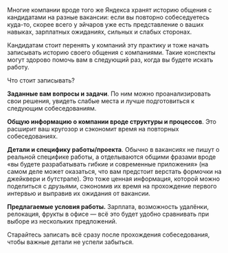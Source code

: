 Многие компании вроде того же Яндекса хранят историю общения с кандидатами на разные вакансии: если вы повторно собеседуетесь куда-то, скорее всего у эйчаров уже есть представление о ваших навыках, зарплатных ожиданиях, сильных и слабых сторонах.

Кандидатам стоит перенять у компаний эту практику и тоже начать записывать историю своего общения с компаниями. Такие конспекты могут здорово помочь вам в следующий раз, когда вы будете искать работу.

Что стоит записывать?

**Заданные вам вопросы и задачи**. По ним можно проанализировать свои решения, увидеть слабые места и лучше подготовиться к следующим собеседованиям.

**Общую информацию о компании вроде структуры и процессов**. Это расширит ваш кругозор и сэкономит время на повторных собеседованиях.

**Детали и специфику работы/проекта**. Обычно в вакансиях не пишут о реальной специфике работы, а отделываются общими фразами вроде «вы будете разрабатывать гибкие и современные приложения» (на самом деле может оказаться, что вам предстоит верстать формочки на джейквери и бутстрапе). Это тоже ценная информация, которой можно поделиться с друзьями, сэкономив их время на прохождение первого интервью и выправив их ожидания от вакансии.

**Предлагаемые условия работы.** Зарплата, возможность удалёнки, релокация, фрукты в офисе — всё это будет удобно сравнивать при выборе из нескольких предложений.

Старайтесь записать всё сразу после прохождения собеседования, чтобы важные детали не успели забыться.
